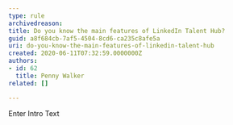 ```yaml
---
type: rule
archivedreason: 
title: Do you know the main features of LinkedIn Talent Hub?
guid: a8f684cb-7af5-4504-8cd6-ca235c8afe5a
uri: do-you-know-the-main-features-of-linkedin-talent-hub
created: 2020-06-11T07:32:59.0000000Z
authors:
- id: 62
  title: Penny Walker
related: []

---
```



Enter Intro Text
<br><excerpt class='endintro'></excerpt><br>



